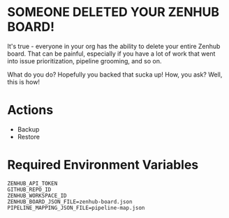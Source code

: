 # SOMEONE DELETED YOUR ZENHUB BOARD!

It's true - everyone in your org has the ability to delete your entire Zenhub board.
That can be painful, especially if you have a lot of work that went into issue prioritization, pipeline grooming, and so on.

What do you do?  Hopefully you backed that sucka up!  How, you ask?  Well, this is how!

# Actions

 - Backup
 - Restore
 
# Required Environment Variables

```
ZENHUB_API_TOKEN
GITHUB_REPO_ID
ZENHUB_WORKSPACE_ID
ZENHUB_BOARD_JSON_FILE=zenhub-board.json
PIPELINE_MAPPING_JSON_FILE=pipeline-map.json
```

